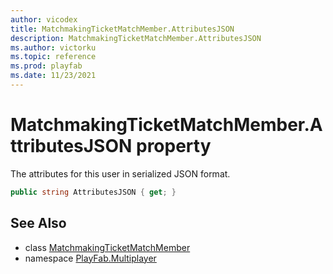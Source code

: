 ```yaml
---
author: vicodex
title: MatchmakingTicketMatchMember.AttributesJSON
description: MatchmakingTicketMatchMember.AttributesJSON
ms.author: victorku
ms.topic: reference
ms.prod: playfab
ms.date: 11/23/2021
---
```


# MatchmakingTicketMatchMember.AttributesJSON property

The attributes for this user in serialized JSON format.

```csharp
public string AttributesJSON { get; }
```

## See Also

* class [MatchmakingTicketMatchMember](../MatchmakingTicketMatchMember.md)
* namespace [PlayFab.Multiplayer](../../PlayFabMultiplayerSDK.md)


